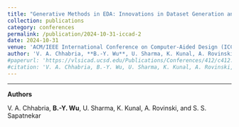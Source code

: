 ```yaml
---
title: "Generative Methods in EDA: Innovations in Dataset Generation and EDA Tool Assistants"
collection: publications
category: conferences
permalink: /publication/2024-10-31-iccad-2
date: 2024-10-31
venue: 'ACM/IEEE International Conference on Computer-Aided Design (ICCAD)'
author: 'V. A. Chhabria, **B.-Y. Wu**, U. Sharma, K. Kunal, A. Rovinski, and S. S. Sapatnekar'
#paperurl: 'https://vlsicad.ucsd.edu/Publications/Conferences/412/c412.pdf'
#citation: 'V. A. Chhabria, B.-Y. Wu, U. Sharma, K. Kunal, A. Rovinski, and S. S. Sapatnekar, “Generative Methods in EDA: Innovations in Dataset Generation and EDA Tool Assistants“, Proc. ICCAD, 2024.'
---
```

****

**Authors**

V. A. Chhabria, **B.-Y. Wu**, U. Sharma, K. Kunal, A. Rovinski, and S. S. Sapatnekar
